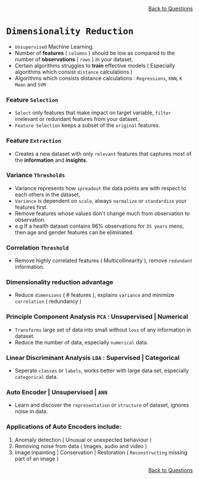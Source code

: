 <p align='right'><a align="right" href="https://github.com/KIRANKUMAR7296/Library/blob/main/Interview.md">Back to Questions</a></p>

# `Dimensionality Reduction`

- `Unsupervised` Machine Learning. 
- Number of **features** ( `columns` ) should be low as compared to the number of **observations** ( `rows` ) in your dataset. 
- Certain algorithms struggles to **train** effective models ( Especially algorithms which consist `distance` calculations )
- Algorithms which consists distance calculations : `Regressions`, `KNN`, `K Mean` and `SVM`

### Feature `Selection`
- `Select` only features that make impact on target variable, `filter` irrelevant or redundant features from your dataset.
- `Feature Selection` keeps a subset of the `original` features. 

### Feature `Extraction`
- Creates a new dataset with only `relevant` features that captures most of the **information** and **insights**. 

### Variance `Thresholds`
- Variance represents how `spreadout` the data points are with respect to each others in the dataset.
- `Variance` is dependent on `scale`, always `normalize` or `standardize` your features first.
- Remove features whose values don't change much from observation to observation. 
- e.g If a health dataset contains 96% observations for `35 years` mens, then age and gender features can be eliminated.

### Correlation `Threshold`
- Remove highly correlated features ( Multicollinearity ), remove `redundant` information.

### Dimensionality reduction advantage
- Reduce `dimensions` ( # features ), explains `variance` and minimize `correlation` ( redundancy )

### Principle Component Analysis `PCA` : Unsupervised | Numerical
- `Transforms` large set of data into small without `loss` of any information in dataset.
- Reduce the number of data, especially `numerical` data.

### Linear Discriminant Analysis `LDA` : Supervised | Categorical
- Seperate `classes` or `labels`, works better with large data set, especially `categorical` data.
 
### Auto Encoder | Unsupervised | `ANN`
- Learn and discover the `representation` or `structure` of dataset, ignores noise in data. 

### Applications of Auto Encoders include:

1. Anomaly detection ( Unusual or unexpected behaviour )
2. Removing noise from data ( Images, audio and video )
3. Image inpainting | Conservation | Restoration ( `Reconstructing` missing part of an image )

<p align='right'><a align="right" href="https://github.com/KIRANKUMAR7296/Library/blob/main/Interview.md">Back to Questions</a></p>
